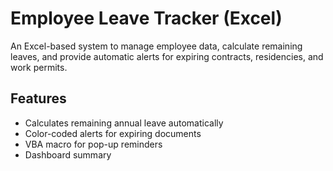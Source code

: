 # Employee Leave Tracker (Excel)

An Excel-based system to manage employee data, calculate remaining leaves, 
and provide automatic alerts for expiring contracts, residencies, and work permits.

## Features
- Calculates remaining annual leave automatically
- Color-coded alerts for expiring documents
- VBA macro for pop-up reminders
- Dashboard summary
